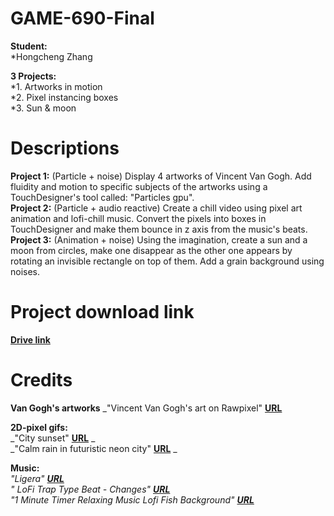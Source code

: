 # GAME-690-Final

**Student:** <br>
*Hongcheng Zhang<br>

**3 Projects:** <br>
*1. Artworks in motion<br>
*2. Pixel instancing boxes<br>
*3. Sun & moon<br>

# Descriptions
**Project 1:** (Particle + noise) Display 4 artworks of Vincent Van Gogh. Add fluidity and motion to specific subjects of the artworks using a TouchDesigner's tool called: "Particles gpu". <br>
**Project 2:** (Particle + audio reactive) Create a chill video using pixel art animation and lofi-chill music. Convert the pixels into boxes in TouchDesigner and make them bounce in z axis from the music's beats. <br>
**Project 3:** (Animation + noise) Using the imagination, create a sun and a moon from circles, make one disappear as the other one appears by rotating an invisible rectangle on top of them. Add a grain background using noises. <br>

# Project download link 
[**Drive link**](https://drive.google.com/drive/folders/1T5-1QHLdo5BKQHgRX1ycoyQIqgDQebnt?usp=sharing) <br>

# Credits
**Van Gogh's artworks**
_"Vincent Van Gogh's art on Rawpixel" [**URL**](https://www.rawpixel.com/board/537381/vincent-van-gogh-free-original-cc0-public-domain-paintings) 

**2D-pixel gifs:** <br>
_"City sunset" [**URL**](https://steamcommunity.com/sharedfiles/filedetails/?id=1167078113) _<br>
_"Calm rain in futuristic neon city" [**URL**](https://opensea.io/assets/matic/0x2953399124f0cbb46d2cbacd8a89cf0599974963/60450985394250500379570173737850728793158825866208713302522449998118794559489) _<br>

**Music:** <br>
_"Ligera" [**URL**](https://youtu.be/i5QLcINCNQc)_<br>
_" LoFi Trap Type Beat - Changes" [**URL**](https://youtu.be/HE2NKENfvXE)_<br>
_"1 Minute Timer Relaxing Music Lofi Fish Background" [**URL**](https://youtu.be/MkBZIfSyeD0)_<br>
